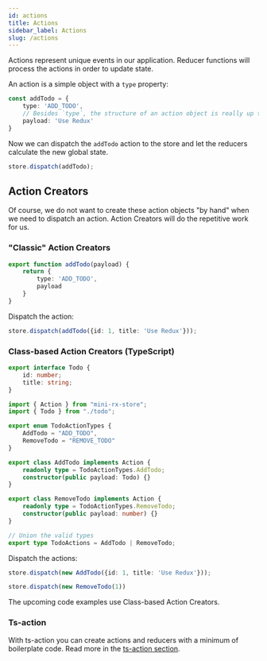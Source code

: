 ```yaml
---
id: actions
title: Actions
sidebar_label: Actions
slug: /actions
---
```


Actions represent unique events in our application. Reducer functions will process the actions in order to update state.

An action is a simple object with a `type` property:

```ts
const addTodo = {
    type: 'ADD_TODO',
    // Besides `type`, the structure of an action object is really up to you.
    payload: 'Use Redux'
}
```
Now we can dispatch the `addTodo` action to the store and let the reducers calculate the new global state.

```ts
store.dispatch(addTodo);
```

## Action Creators
Of course, we do not want to create these action objects "by hand" when we need to dispatch an action.
Action Creators will do the repetitive work for us.

### "Classic" Action Creators
```ts
export function addTodo(payload) {
    return {
        type: 'ADD_TODO',
        payload
    }
}
```
Dispatch the action:
```ts
store.dispatch(addTodo({id: 1, title: 'Use Redux'}));
```


### Class-based Action Creators (TypeScript)
```ts title="todo.ts"
export interface Todo {
    id: number;
    title: string;
}
```

```ts title="todo-actions.ts"
import { Action } from "mini-rx-store";
import { Todo } from "./todo";

export enum TodoActionTypes {
    AddTodo = "ADD_TODO",
    RemoveTodo = "REMOVE_TODO"
}

export class AddTodo implements Action {
    readonly type = TodoActionTypes.AddTodo;
    constructor(public payload: Todo) {}
}

export class RemoveTodo implements Action {
    readonly type = TodoActionTypes.RemoveTodo;
    constructor(public payload: number) {}
}

// Union the valid types
export type TodoActions = AddTodo | RemoveTodo;
```

Dispatch the actions:
```ts
store.dispatch(new AddTodo({id: 1, title: 'Use Redux'}));

store.dispatch(new RemoveTodo(1))
```

The upcoming code examples use Class-based Action Creators.

### Ts-action
With ts-action you can create actions and reducers with a minimum of boilerplate code.
Read more in the [ts-action section](ts-action.md).
